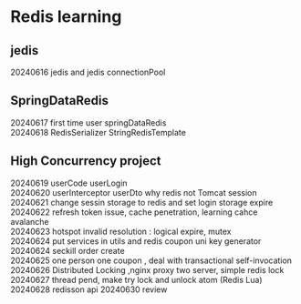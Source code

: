 # Redis learning

## jedis
20240616 jedis and jedis connectionPool

## SpringDataRedis
20240617 first time user springDataRedis  
20240618 RedisSerializer StringRedisTemplate  

## High Concurrency project
20240619 userCode userLogin  
20240620 userInterceptor userDto why redis not Tomcat session  
20240621 change sessin storage to redis and set login storage expire  
20240622 refresh token issue, cache penetration, learning cahce avalanche  
20240623 hotspot invalid resolution : logical expire, mutex  
20240624 put services in utils and redis coupon uni key generator  
20240624 seckill order create  
20240625 one person one coupon , deal with transactional self-invocation  
20240626 Distributed Locking ,nginx proxy two server, simple redis lock  
20240627 thread pend,  make try lock and unlock atom (Redis Lua)
20240628 redisson api
20240630 review
